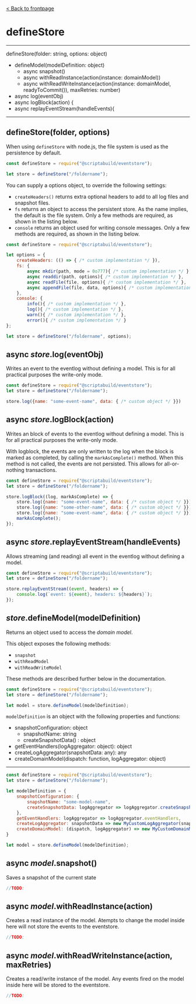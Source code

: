 [< Back to frontpage](./index.md)

# defineStore

---
defineStore(folder: string, options: object)
- defineModel(modelDefinition: object)
	- async snapshot()
	- async withReadInstance(action(instance: domainModel))
	- async withReadWriteInstance(action(instance: domainModel, readyToCommit()), maxRetries: number)
- async log(eventObj)
- async logBlock(action) {
- async replayEventStream(handleEvents){

---
## defineStore(folder, options)
When using `defineStore` with node.js, the file system is used as the persistence by default.

```javascript
const defineStore = require("@scriptabuild/eventstore");

let store = defineStore("/foldername");
```

You can supply a options object, to override the following settings:
- `createHeaders()` returns extra optional headers to add to all log files and snapshot files.
- `fs` returns an object to access the persistent store. As the name implies, the default is the file system.
	Only a few methods are required, as shown in the listing below.
- `console` returns an object used for writing console messages.
	Only a few methods are required, as shown in the listing below.

```javascript
const defineStore = require("@scriptabuild/eventstore");

let options = {
	createHeaders: (() => { /* custom implementation */ }),
	fs: {
		async mkdir(path, mode = 0o777){ /* custom implementation */ },
		async readdir(path, options){ /* custom implementation */ },
		async readFile(file, options){ /* custom implementation */ },
		async appendFile(file, data, options){ /* custom implementation */ }
	},
	console: {
		info(){ /* custom implementation */ },
		log(){ /* custom implementation */ },
		warn(){ /* custom implementation */ },
		error(){ /* custom implementation */ }
};

let store = defineStore("/foldername", options);
```

## async _store_.log(eventObj)
Writes an event to the eventlog without defining a model. This is for all practical purposes the write-only mode.

```javascript
const defineStore = require("@scriptabuild/eventstore");
let store = defineStore("/foldername");

store.log({name: "some-event-name", data: { /* custom object */ }})
```

## async _store_.logBlock(action)
Writes an block of events to the eventlog without defining a model. This is for all practical purposes the write-only mode.

With logblock, the events are only written to the log when the block is marked as completed, by calling the `markAsComplete()` method. When this method is not called, the events are not persisted. This allows for all-or-nothing transactions.

```javascript
const defineStore = require("@scriptabuild/eventstore");
let store = defineStore("/foldername");

store.logBlock((log, markAsComplete) => {
	store.log({name: "some-event-name", data: { /* custom object */ }})
	store.log({name: "some-other-name", data: { /* custom object */ }})
	store.log({name: "some-event-name", data: { /* custom object */ }})
	markAsComplete();
});
```

## async _store_.replayEventStream(handleEvents)
Allows streaming (and reading) all event in the eventlog without defining a model.

```javascript
const defineStore = require("@scriptabuild/eventstore");
let store = defineStore("/foldername");

store.replayEventStream((event, headers) => {
	console.log(`event: ${event}, headers: ${headers}`);
});
```

## _store_.defineModel(modelDefinition)
Returns an object used to access the _domain model_.

This object exposes the following methods:
- `snapshot`
- `withReadModel`
- `withReadWriteModel`

These methods are described further below in the documentation.

```javascript
const defineStore = require("@scriptabuild/eventstore");
let store = defineStore("/foldername");

let model = store.defineModel(modelDefinition);
```

`modelDefinition` is an object with the following properties and functions:
- snapshotConfiguration: object
	- snapshotName: string
	- createSnapshotData() : object
- getEventHandlers(logAggregator: object): object
- createLogAggregator(snapshotData: any): any
- createDomainModel(dispatch: function, logAggregator: object)

---
```javascript
const defineStore = require("@scriptabuild/eventstore");
let store = defineStore("/foldername");

let modelDefinition = {
	snapshotConfiguration: {
		snapshotName: "some-model-name",
		createSnapshotData: logAggregator => logAggregator.createSnapshotData()
	},
	getEventHandlers: logAggregator => logAggregator.eventHandlers,
	createLogAggregator: snapshotData => new MyCustomLogAggregator(snapshotData),
	createDomainModel: (dispatch, logAggregator) => new MyCustomDomainModel(dispatch, logAggregator)
}

let model = store.defineModel(modelDefinition);
```

## async _model_.snapshot()
Saves a snapshot of the current state

```javascript
//TODO:
```

## async _model_.withReadInstance(action)
Creates a read instance of the model. Atempts to change the model inside here will not store the events to the eventstore.

```javascript
//TODO:
```

## async _model_.withReadWriteInstance(action, maxRetries)
Creates a read/write instance of the model. Any events fired on the model inside here will be stored to the eventstore.

```javascript
//TODO:
```
